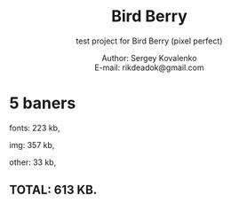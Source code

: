 <div align="center">
  <h1>Bird Berry</h1>
  <p>
    test project for Bird Berry (pixel perfect)
  </p>
  <p>Author: Sergey Kovalenko <br> E-mail: rikdeadok@gmail.com</p>
</div>

# 5 baners

fonts: 223 kb,

img: 357 kb,

other: 33 kb,

## TOTAL: 613 KB.
